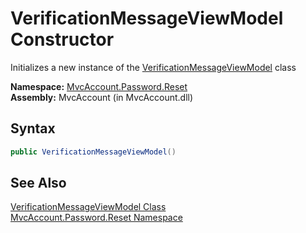 VerificationMessageViewModel Constructor
========================================
Initializes a new instance of the [VerificationMessageViewModel][1] class

**Namespace:** [MvcAccount.Password.Reset][2]  
**Assembly:** MvcAccount (in MvcAccount.dll)

Syntax
------

```csharp
public VerificationMessageViewModel()
```


See Also
--------
[VerificationMessageViewModel Class][1]  
[MvcAccount.Password.Reset Namespace][2]  

[1]: README.md
[2]: ../README.md